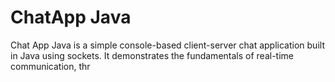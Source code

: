 <h1>ChatApp Java</h1>
<p>
  Chat App Java is a simple console-based client-server chat application built in Java using sockets. It demonstrates the fundamentals of real-time communication, thr
</p> 
